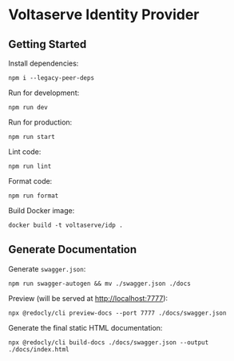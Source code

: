 # Voltaserve Identity Provider

## Getting Started

Install dependencies:

```shell
npm i --legacy-peer-deps
```

Run for development:

```shell
npm run dev
```

Run for production:

```shell
npm run start
```

Lint code:

```shell
npm run lint
```

Format code:

```shell
npm run format
```

Build Docker image:

```shell
docker build -t voltaserve/idp .
```

## Generate Documentation

Generate `swagger.json`:

```shell
npm run swagger-autogen && mv ./swagger.json ./docs
```

Preview (will be served at [http://localhost:7777](http://localhost:7777)):

```shell
npx @redocly/cli preview-docs --port 7777 ./docs/swagger.json
```

Generate the final static HTML documentation:

```shell
npx @redocly/cli build-docs ./docs/swagger.json --output ./docs/index.html
```
